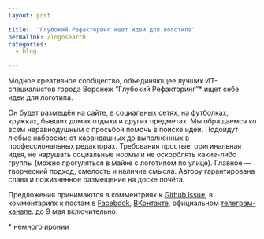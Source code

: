 ```yaml
---
layout: post

title:  'Глубокий Рефакторинг ищет идеи для логотипа'
permalink: /logosearch
categories:
  - blog

---
```


Модное креативное сообщество, объединяющее лучших ИТ-специалистов города Воронеж “Глубокий Рефакторинг”* ищет себе идеи для логотипа.

Он будет размещён на сайте, в социальных сетях, на футболках, кружках, бывших домах отдыха и других предметах. Мы обращаемся ко всем неравнодушным с просьбой помочь в поиске идей. Подойдут любые наброски: от карандашных до выполненных в профессиональных редакторах. Требования простые: оригинальная идея, не нарушать социальные нормы и не оскорблять какие-либо группы (можно прогуляться в майке с логотипом по улице). Главное — творческий подход, смелость и наличие смысла. Автору гарантирована слава и пожизненное размещение на доске почёта.

Предложения принимаются в комментриях к [Github issue](https://github.com/deeprefactoring/deeprefactoring.github.io/issues/48), в комментариях к постам в [Facebook](https://www.facebook.com/groups/deeprefactoring/permalink/1466875040053432/), [ВКонтакте](https://vk.com/wall-110076401_71), официальном [телеграм-канале](tg://resolve?domain=deeprefactoring). до 9 мая включительно.

\* немного иронии